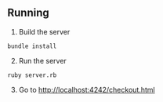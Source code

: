 
## Running

1. Build the server

```
bundle install
```

2. Run the server

```
ruby server.rb
```

3. Go to [http://localhost:4242/checkout.html](http://localhost:4242/checkout.html)
